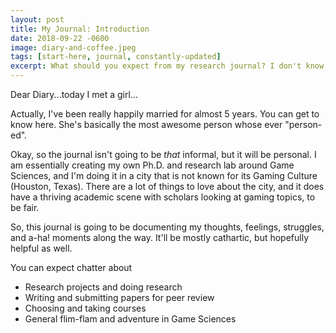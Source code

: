 ```yaml
---
layout: post
title: My Journal: Introduction
date: 2018-09-22 -0600
image: diary-and-coffee.jpeg
tags: [start-here, journal, constantly-updated]
excerpt: What should you expect from my research journal? I don't know, either.
---
```


Dear Diary...today I met a girl...

Actually, I've been really happily married for almost 5 years. You can get to know here. 
She's basically the most awesome person whose ever "person-ed".

Okay, so the journal isn't going to be *that* informal, but it will be personal.
I am essentially creating my own Ph.D. and research lab around Game Sciences, and I'm doing it in a city that is not known for its Gaming Culture (Houston, Texas).
There are a lot of things to love about the city, and it does have a thriving academic scene with scholars looking at gaming topics, to be fair.

So, this journal is going to be documenting my thoughts, feelings, struggles, and a-ha! moments along the way. 
It'll be mostly cathartic, but hopefully helpful as well.

You can expect chatter about
- Research projects and doing research
- Writing and submitting papers for peer review
- Choosing and taking courses
- General flim-flam and adventure in Game Sciences
